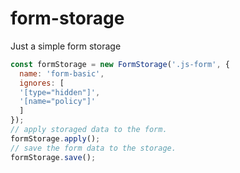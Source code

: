 # form-storage

Just a simple form storage

```js
const formStorage = new FormStorage('.js-form', {
  name: 'form-basic',
  ignores: [
  '[type="hidden"]',
  '[name="policy"]'
  ]
});
// apply storaged data to the form.
formStorage.apply();
// save the form data to the storage.
formStorage.save();
```